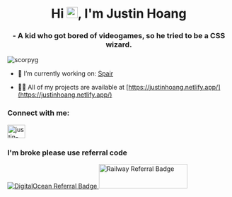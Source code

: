 <h1 align="center">Hi <img src="https://media.giphy.com/media/hvRJCLFzcasrR4ia7z/giphy.gif" width="25px">, I'm Justin Hoang</h1>
<h3 align="center">- A kid who got bored of videogames, so he tried to be a CSS wizard.</h3>

<p align="left"> <img src="https://komarev.com/ghpvc/?username=scorpyg&label=Profile%20views&color=0e75b6&style=flat" alt="scorpyg" /> </p>

- 🔭 I’m currently working on: [Spair](https://spair.app/)

- 👨‍💻 All of my projects are available at [https://justinhoang.netlify.app/](https://justinhoang.netlify.app/)

<h3 align="left">Connect with me:</h3>
<p align="left">
<a href="https://linkedin.com/in/justin-hoang-56a46b175" target="blank"><img align="center" src="https://raw.githubusercontent.com/rahuldkjain/github-profile-readme-generator/master/src/images/icons/Social/linked-in-alt.svg" alt="justin-hoang-56a46b175" height="30" width="40" /></a>
</p>

<h3 style="left">I'm broke please use referral code</h3>

<a href="https://www.digitalocean.com/?refcode=968ec6190b7b&utm_campaign=Referral_Invite&utm_medium=Referral_Program&utm_source=badge">
  <img src="https://web-platforms.sfo2.cdn.digitaloceanspaces.com/WWW/Badge%203.svg" alt="DigitalOcean Referral Badge" />
</a>

<a href="https://railway.com?referralCode=GI8xYS">
  <picture>
    <source media="(prefers-color-scheme: light)" srcset="https://railway.com/brand/logotype-light.png">
    <source media="(prefers-color-scheme: dark)" srcset="https://railway.com/brand/logotype-dark.png">
    <img alt="Railway Referral Badge" src="https://railway.com/brand/logotype-dark.svg" height="55" width="200" /> 
  </picture>
</a>

